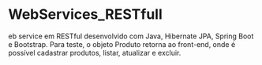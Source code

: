# WebServices_RESTfull
eb service em RESTful desenvolvido com Java, Hibernate JPA, Spring Boot e Bootstrap. Para teste, o objeto Produto retorna ao front-end, onde é possível cadastrar produtos, listar, atualizar e excluir.
